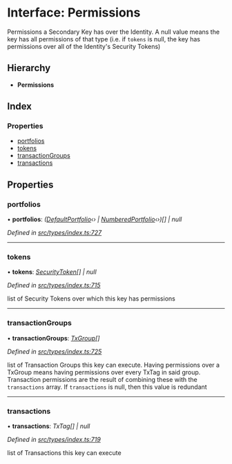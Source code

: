 # Interface: Permissions

Permissions a Secondary Key has over the Identity. A null value means the key has
  all permissions of that type (i.e. if `tokens` is null, the key has permissions over all
  of the Identity's Security Tokens)

## Hierarchy

* **Permissions**

## Index

### Properties

* [portfolios](permissions.md#portfolios)
* [tokens](permissions.md#tokens)
* [transactionGroups](permissions.md#transactiongroups)
* [transactions](permissions.md#transactions)

## Properties

###  portfolios

• **portfolios**: *([DefaultPortfolio](../classes/defaultportfolio.md)‹› | [NumberedPortfolio](../classes/numberedportfolio.md)‹›)[] | null*

*Defined in [src/types/index.ts:727](https://github.com/PolymathNetwork/polymesh-sdk/blob/23062de4/src/types/index.ts#L727)*

___

###  tokens

• **tokens**: *[SecurityToken](../classes/securitytoken.md)[] | null*

*Defined in [src/types/index.ts:715](https://github.com/PolymathNetwork/polymesh-sdk/blob/23062de4/src/types/index.ts#L715)*

list of Security Tokens over which this key has permissions

___

###  transactionGroups

• **transactionGroups**: *[TxGroup](../enums/txgroup.md)[]*

*Defined in [src/types/index.ts:725](https://github.com/PolymathNetwork/polymesh-sdk/blob/23062de4/src/types/index.ts#L725)*

list of Transaction Groups this key can execute. Having permissions over a TxGroup
  means having permissions over every TxTag in said group. Transaction permissions are the result of
  combining these with the `transactions` array. If `transactions` is null, then this value is redundant

___

###  transactions

• **transactions**: *TxTag[] | null*

*Defined in [src/types/index.ts:719](https://github.com/PolymathNetwork/polymesh-sdk/blob/23062de4/src/types/index.ts#L719)*

list of Transactions this key can execute
